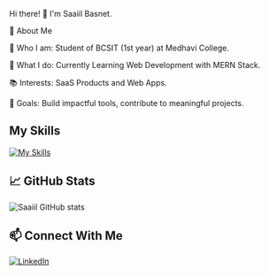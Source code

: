 Hi there! 👋 I'm Saaiil Basnet.

🚀 About Me

🌟 Who I am: Student of BCSIT (1st year) at Medhavi College.

💼 What I do: Currently Learning Web Development with MERN Stack.

📚 Interests: SaaS Products and Web Apps.

🎯 Goals:  Build impactful tools, contribute to meaningful projects.

## My Skills

[![My Skills](https://skillicons.dev/icons?i=js,html,css,mysql,tailwind,c,php,ts,figma,vscode,git,github,postman,react,redux,nodejs,expressjs,supabase,prisma,sequelize,postgresql,bootstrap,multer)](https://skillicons.dev)

## 📈 GitHub Stats
![Saaiil GitHub stats](https://github-readme-stats.vercel.app/api?username=saaiilbasnet&show_icons=true&theme=radical)

## 📫 Connect With Me
[![LinkedIn](https://img.shields.io/badge/LinkedIn-blue?style=flat&logo=linkedin)](https://www.linkedin.com/in/saaiil-basnet-07b617281)
